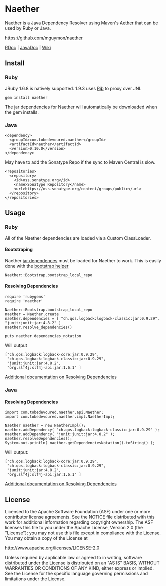 # Naether

Naether is a Java Dependency Resolver using Maven's [Aether](https://github.com/sonatype/sonatype-aether) 
that can be used by Ruby or Java.

<https://github.com/mguymon/naether>

[RDoc](http://rubydoc.info/gems/naether/frames) | [JavaDoc](http://mguymon.github.com/naether/apidocs/index.html) | [Wiki](https://github.com/mguymon/naether/wiki)

## Install

### Ruby

JRuby 1.6.8 is natively supported. 1.9.3 uses [Rjb](http://rjb.rubyforge.org) to proxy over JNI.

    gem install naether
    
The jar dependencies for Naether will automatically be downloaded when the gem installs.

### Java

    <dependency>
      <groupId>com.tobedevoured.naether</groupId>
      <artifactId>naether</artifactId>
      <version>0.10.0</version>
    </dependency>
   
May have to add the Sonatype Repo if the sync to Maven Central is slow.

    <repositories>
      <repository>
        <id>oss.sonatype.org</id>
        <name>Sonatype Repository</name>
        <url>https://oss.sonatype.org/content/groups/public</url>
      </repository>
    </repositories>

## Usage

### Ruby

All of the Naether dependencies are loaded via a Custom ClassLoader.

#### Bootstraping

Naether [jar dependences](https://github.com/mguymon/naether/blob/master/jar_dependencies.yml) 
must be loaded for Naether to work. This is easily done with the [bootstrap helper](http://rdoc.info/gems/naether/Naether/Bootstrap)

    Naether::Bootstrap.bootstrap_local_repo

#### Resolving Dependencies

    require 'rubygems'
    require 'naether'
    
    Naether::Bootstrap.bootstrap_local_repo
    naether = Naether.create
    naether.dependencies = [ "ch.qos.logback:logback-classic:jar:0.9.29", "junit:junit:jar:4.8.2" ]
    naether.resolve_dependencies()
    
    puts naether.dependencies_notation
    
Will output

    ["ch.qos.logback:logback-core:jar:0.9.29",
     "ch.qos.logback:logback-classic:jar:0.9.29",
     "junit:junit:jar:4.8.2",
     "org.slf4j:slf4j-api:jar:1.6.1" ]

[Additional documentation on Resolving Dependencies](https://github.com/mguymon/naether/wiki/Ruby-Resolving-Dependencies)

### Java

#### Resolving Dependencies
    import com.tobedevoured.naether.api.Naether;
    import com.tobedevoured.naether.impl.NaetherImpl;

    Naether naether = new NaetherImpl();
    naether.addDependency( "ch.qos.logback:logback-classic:jar:0.9.29" );
    naether.addDependency( "junit:junit:jar:4.8.2" );
    naether.resolveDependencies();
    System.out.println( naether.getDependenciesNotation().toString() );

Will output:
   
    ["ch.qos.logback:logback-core:jar:0.9.29",
     "ch.qos.logback:logback-classic:jar:0.9.29",
     "junit:junit:jar:4.8.2",
     "org.slf4j:slf4j-api:jar:1.6.1" ]

[Additional documentation on Resolving Dependencies](https://github.com/mguymon/naether/wiki/Java-Resolving-Dependencies)

## License

Licensed to the Apache Software Foundation (ASF) under one or more
contributor license agreements.  See the NOTICE file distributed with this
work for additional information regarding copyright ownership.  The ASF
licenses this file to you under the Apache License, Version 2.0 (the
"License"); you may not use this file except in compliance with the License.
You may obtain a copy of the License at

  http://www.apache.org/licenses/LICENSE-2.0

Unless required by applicable law or agreed to in writing, software
distributed under the License is distributed on an "AS IS" BASIS, WITHOUT
WARRANTIES OR CONDITIONS OF ANY KIND, either express or implied.  See the
License for the specific language governing permissions and limitations under
the License.
